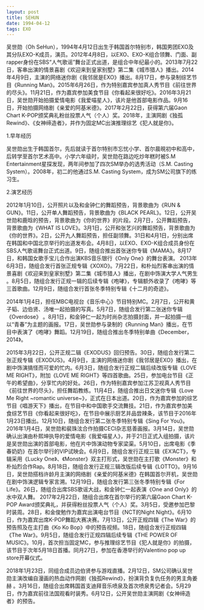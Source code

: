 ```yaml
---
layout: post
title: SEHUN
date: 1994-04-12 
tags: EXO    
---
```


吴世勋（Oh SeHun），1994年4月12日出生于韩国首尔特别市，韩国男团EXO及其分队EXO-K成员，演员。2012年4月8日，以EXO、EXO-K组合领舞、门面、副rapper身份在SBS“人气歌谣”舞台正式出道，是组合中年纪最小的。2013年7月22日，客串出演的情景喜剧《欢迎来到皇家别墅》第二集《城市猎人》播出。2014年4月9日，主演的网络迷你剧《我邻居是EXO》播出。8月17日，参与录制综艺节目《Running Man》。2015年6月26日，作为特别嘉宾参加真人秀节目《前往世界的尽头》。11月21日，作为嘉宾参加美食节目《你看起来很好吃》。2016年3月21日，吴世勋开始拍摄爱情电影《我爱喵星人》，该片是他首部电影作品。9月16日，开始拍摄网络剧《亲爱的阿基米德》。2017年2月22日，获得第六届Gaon Chart K-POP颁奖典礼粉丝投票人气（个人）奖。2018年，主演网剧《独孤Rewind》、《女神缔造者》，并作为固定MC出演推理综艺《犯人就是你》。

1.早年经历

吴世勋出生于韩国首尔，先后就读于首尔特别市忘忧小学、首尔晨晛初中和高中，后转学至首尔艺术高中。小学六年级时，吴世勋在路边吃炒年糕时被S.M Entertainment星探发现，两年间参加了四次SM举办的选秀活动（S.M. Casting System）。2008年，初二的他通过S.M. Casting System，成为SM公司旗下的练习生。

2.演艺经历

2012年1月10日，公开照片以及和金钟仁的舞蹈预告，背景歌曲为《RUN & GUN》。11日，公开单人舞蹈预告，背景歌曲为《BLACK PEARL》。12日，公开吴世勋和鹿晗的预告，背景歌曲为《你的世界》的片段。2月7日，公开舞蹈预告，背景歌曲为《WHAT IS LOVE》。3月1日，公开和张艺兴的舞蹈预告，背景歌曲为《你的世界》。2日，公开九人舞蹈预告，担任副领舞。31日和4月1日，分别出席在韩国和中国北京举行的出道发布会。4月8日，以EXO、EXO-K组合成员身份在SBS人气歌谣舞台正式出道。9日，随组合推出首张迷你专辑《MAMA》。8月17日，和韩国女歌手宝儿合作出演KBS音乐银行《Only One》的舞台表演。
2013年6月3日，随组合发行首张正规专辑《XOXO》。7月22日，和朴灿烈客串出演的情景喜剧《欢迎来到皇家别墅》第二集《城市猎人》播出，在剧中饰演大学人气男生 。8月5日，随组合发行正规一辑的后续专辑《咆哮》，专辑额外收录了《咆哮》等三首歌曲。12月9日，随组合发行首张冬季特别专辑《十二月的奇迹》。

2014年1月4日，担任MBC电视台《音乐中心》节目特别MC。2月7日，公开和黄子韬、边伯贤、汤唯一起拍摄的写真。5月7日，随组合发行第二张迷你专辑《Overdose》 。8月1日，和金钟仁一起为时尚杂志拍摄封面，并一起拍摄一组以“青春”为主题的画报。17日，吴世勋参与录制的《Running Man》播出，在节目中表演了《咆哮》舞蹈。12月19日，随组合推出冬季特别单曲《December，2014》。

2015年3月22日，公开正规二辑《EXODUS》回归预告。30日，随组合发行第二张正规专辑《EXODUS》。4月9日，主演的网络迷你剧《我邻居是EXO》播出，在剧中饰演搞怪而可爱的忙内。6月3日，随组合发行正规二辑后续改版专辑《LOVE ME RIGHT》，附加《LOVE ME RIGHT》等四首歌曲。25日，参加电台节目《正午的希望曲》，分享忙内的好处。26日，作为特别嘉宾参加江苏卫视真人秀节目《前往世界的尽头》，担任舞蹈教练。11月4日，随组合推出日文迷你专辑《Love Me Right ~romantic universe~》，正式在日本出道。20日，作为嘉宾参加的综艺节目《唱游天下》播出，在节目中和中国歌手交流舞技。21日，作为嘉宾参加美食综艺节目《你看起来很好吃》，在节目中展示厨艺并品尝辣条，该节目于2016年1月23日播出。12月10日，随组合发行第二张冬季特别专辑《Sing For You》。
2016年1月4日，吴世勋和裴珠泫合作拍摄CECI杂志慈善画报。3月14日，吴世勋确认出演由朴熙坤执导的爱情电影《我爱喵星人》，并于21日正式入组拍摄，该片是吴世勋出演的首部电影，他在片中饰演动物专家梁渠。5月10日，出席电影《季春奶奶》在首尔举行的VIP试映会。6月9日，随组合发行正规三辑《EX’ACT》，专辑采用《Lucky One》、《Monster》双主打形式，吴世勋在主打歌《Monster》和朴灿烈合作Rap。8月18日，随组合发行正规三辑改版后续专辑《LOTTO》。9月16日，吴世勋搭档许龄月主演的网络剧《亲爱的阿基米德》在韩国首尔开机，吴世勋在剧中饰演逻辑专家言溯。12月19日，随组合发行第三张冬季特别专辑《For Life》。26日，随组合出席SBS歌谣大战，和金钟仁一起表演《One and Only》的水中双人舞。
2017年2月22日，随组合出席在首尔举行的第六届Gaon Chart K-POP Award颁奖典礼，并获得粉丝投票人气（个人）奖。3月5日，受邀参加巴黎时装周。28日，和金俊勉作为嘉宾出演电台节目《NCT的Night Night》。6月10日，作为嘉宾出席K-POP舞蹈大赛决赛。7月13日，公开正规四辑《The War》的预告照及在主打曲《Ko Ko Bop》中的预告视频。18日，随组合发行正规四辑《The War》。9月5日，随组合发行正规四辑后续专辑《THE POWER OF MUSIC》。10月，首次担当固定MC，参与推理综艺节目《犯人就是你》的拍摄，该节目于次年5月18日首播。同月27日，参加在香港举行的Valentino pop up store开幕仪式。

2018年1月23日，同组合成员边伯贤参与游戏直播。2月12日，SM公司确认吴世勋主演改编自漫画的热血动作网剧《独孤Rewind》，扮演背负复仇任务的男主角姜赫 。3月16日，随组合出席韩国首支迪拜音乐喷泉及首次喷泉秀记者会。5月29日，作为嘉宾前往法国观看时装秀。6月12日，公开吴世勋主演网剧《女神缔造者》的预告。
